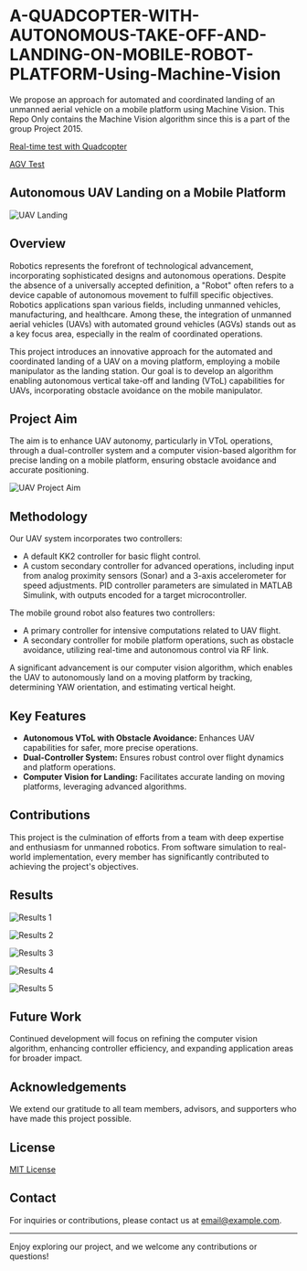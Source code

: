 # A-QUADCOPTER-WITH-AUTONOMOUS-TAKE-OFF-AND-LANDING-ON-MOBILE-ROBOT-PLATFORM-Using-Machine-Vision

We propose an approach for automated and coordinated landing of an unmanned aerial vehicle on a mobile platform using Machine Vision. This Repo Only contains the Machine Vision algorithm since this is a part of the group Project 2015.

[Real-time test with Quadcopter](https://www.youtube.com/watch?v=KOuZydgOXoM)

[AGV Test](https://www.youtube.com/watch?v=8J-RlRGo9hM&t=17s)

## Autonomous UAV Landing on a Mobile Platform

![UAV Landing](https://github.com/Kavi91/A-QUADCOPTER-WITH-AUTONOMOUS-TAKE-OFF-AND-LANDING-ON-MOBILE-ROBOT-PLATFORM-Using-Machine-Vision/assets/153508129/edb1f2a6-bcdd-4e26-96b2-b9d2d3d23f76)

## Overview

Robotics represents the forefront of technological advancement, incorporating sophisticated designs and autonomous operations. Despite the absence of a universally accepted definition, a "Robot" often refers to a device capable of autonomous movement to fulfill specific objectives. Robotics applications span various fields, including unmanned vehicles, manufacturing, and healthcare. Among these, the integration of unmanned aerial vehicles (UAVs) with automated ground vehicles (AGVs) stands out as a key focus area, especially in the realm of coordinated operations.

This project introduces an innovative approach for the automated and coordinated landing of a UAV on a moving platform, employing a mobile manipulator as the landing station. Our goal is to develop an algorithm enabling autonomous vertical take-off and landing (VToL) capabilities for UAVs, incorporating obstacle avoidance on the mobile manipulator.

## Project Aim

The aim is to enhance UAV autonomy, particularly in VToL operations, through a dual-controller system and a computer vision-based algorithm for precise landing on a mobile platform, ensuring obstacle avoidance and accurate positioning.

![UAV Project Aim](https://github.com/Kavi91/A-QUADCOPTER-WITH-AUTONOMOUS-TAKE-OFF-AND-LANDING-ON-MOBILE-ROBOT-PLATFORM-Using-Machine-Vision/assets/153508129/92c9d304-ddf2-4afe-a958-ab47ff9ab2d5)

## Methodology

Our UAV system incorporates two controllers:
- A default KK2 controller for basic flight control.
- A custom secondary controller for advanced operations, including input from analog proximity sensors (Sonar) and a 3-axis accelerometer for speed adjustments. PID controller parameters are simulated in MATLAB Simulink, with outputs encoded for a target microcontroller.

The mobile ground robot also features two controllers:
- A primary controller for intensive computations related to UAV flight.
- A secondary controller for mobile platform operations, such as obstacle avoidance, utilizing real-time and autonomous control via RF link.

A significant advancement is our computer vision algorithm, which enables the UAV to autonomously land on a moving platform by tracking, determining YAW orientation, and estimating vertical height.

## Key Features

- **Autonomous VToL with Obstacle Avoidance:** Enhances UAV capabilities for safer, more precise operations.
- **Dual-Controller System:** Ensures robust control over flight dynamics and platform operations.
- **Computer Vision for Landing:** Facilitates accurate landing on moving platforms, leveraging advanced algorithms.

## Contributions

This project is the culmination of efforts from a team with deep expertise and enthusiasm for unmanned robotics. From software simulation to real-world implementation, every member has significantly contributed to achieving the project's objectives.

## Results

![Results 1](https://github.com/Kavi91/A-QUADCOPTER-WITH-AUTONOMOUS-TAKE-OFF-AND-LANDING-ON-MOBILE-ROBOT-PLATFORM-Using-Machine-Vision/assets/153508129/9d6f7c53-f03a-4c25-9004-6b2005ed0068)

![Results 2](https://github.com/Kavi91/A-QUADCOPTER-WITH-AUTONOMOUS-TAKE-OFF-AND-LANDING-ON-MOBILE-ROBOT-PLATFORM-Using-Machine-Vision/assets/153508129/cc5c5359-eac9-4b92-b6e1-d7925fd2df6f)

![Results 3](https://github.com/Kavi91/A-QUADCOPTER-WITH-AUTONOMOUS-TAKE-OFF-AND-LANDING-ON-MOBILE-ROBOT-PLATFORM-Using-Machine-Vision/assets/153508129/fc3b5a53-0634-4445-99a3-f0eed0501cd0)

![Results 4](https://github.com/Kavi91/A-QUADCOPTER-WITH-AUTONOMOUS-TAKE-OFF-AND-LANDING-ON-MOBILE-ROBOT-PLATFORM-Using-Machine-Vision/assets/153508129/32c6fab0-c7b1-40fe-b99b-f335c7d135a5)

![Results 5](https://github.com/Kavi91/A-QUADCOPTER-WITH-AUTONOMOUS-TAKE-OFF-AND-LANDING-ON-MOBILE-ROBOT-PLATFORM-Using-Machine-Vision/assets/153508129/d859405b-6d9b-488e-ab1f-efae15c6c601)

## Future Work

Continued development will focus on refining the computer vision algorithm, enhancing controller efficiency, and expanding application areas for broader impact.

## Acknowledgements

We extend our gratitude to all team members, advisors, and supporters who have made this project possible.

## License

[MIT License](LICENSE)

## Contact

For inquiries or contributions, please contact us at [email@example.com](mailto:email@example.com).

---

Enjoy exploring our project, and we welcome any contributions or questions!
